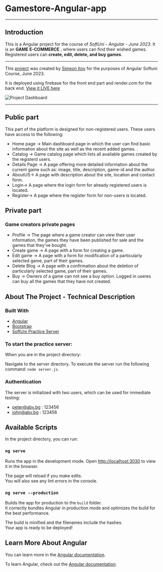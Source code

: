 # Gamestore-Angular-app

---

## Introduction

This is a Angular project for the course of _SoftUni - Angular - June 2023_. It is an **GAME E-COMMERCE** , where users can find their wished games. Registered users can **create, edit, delete, and buy games**.

---


This [project](https://github.com/s-itov/Gamestore-Angular-app.git) was created by [Simeon Itov](https://github.com/s-itov) for the purposes of Angular Softuni Course, June 2023.

It is deployed using firebase for the front end part and render.com for the back end. [View it LIVE here](https://gamestoreolx-73a85.web.app/)

![Project Dashboard](https://i.ibb.co/LSrqMbW/Lugx-Gaming.png)

---

## Public part

This part of the platform is designed for non-registered users. These users have access to the following:

* Home page -> 
Main dashboard page in which the user can find basic information about the site as well as the recent added games. .
* Catalog -> 
Game catalog page which lists all available games created by the registerd users.
* Details Page -> 
A page offering more detailed information about the current game such as: image, title, description, game-id and the author.
* AboutUS-> 
A page with description about the site, location and contact form.
* Login-> 
A page where the login form for already registered users is located.
* Register-> 
A page where the register form for non-users is located.

## Private part

### Game creators private pages

* Profile -> 
The page where a game creator can view their user information, the games they have been published for sale and the games that they've bought.
* Create game -> 
A page with a form for creating a game.
* Edit game -> 
A page with a form for modification of a particularly selected game, part of their games.
* Delete Blog -> 
A page with a confirmation about the deletion of particularly selected game, part of their games.
* Buy -> 
Owners of a game can not see a buy option. 
Logged in useres can buy all the games that they have not created.

## About The Project - Technical Description

### Built With

- [Angular](https://angular.io/)
- [Bootstrap](https://getbootstrap.com/)
- [SoftUni Practice Server](https://github.com/softuni-practice-server/softuni-practice-server)

### To start the practice server:

When you are in the project directory:

Navigate to the server directory. To execute the server run the following command:  `node server.js`.

### Authentication

The server is initialized with two users, which can be used for immediate testing:
* peter@abv.bg : 123456
* john@abv.bg : 123456

## Available Scripts

In the project directory, you can run:

### `ng serve`

Runs the app in the development mode.
Open [http://localhost:3030](http://localhost:3030) to view it in the browser.

The page will reload if you make edits.\
You will also see any lint errors in the console.

### `ng serve --production`

Builds the app for production to the `build` folder.\
It correctly bundles Angular in production mode and optimizes the build for the best performance.

The build is minified and the filenames include the hashes.\
Your app is ready to be deployed!

## Learn More About Angular

You can learn more in the [Angular documentation](https://angular.io).

To learn Angular, check out the [Angular documentation](https://angular.io/docs).
